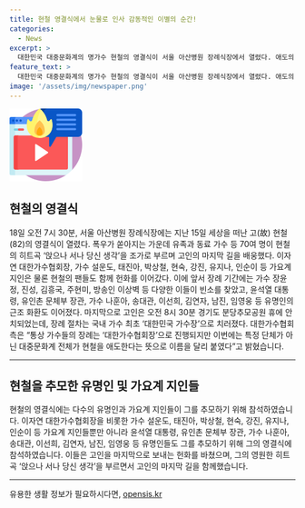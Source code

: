 ```yaml
---
title: 현철 영결식에서 눈물로 인사 감동적인 이별의 순간!
categories:
  - News
excerpt: >
  대한민국 대중문화계의 명가수 현철의 영결식이 서울 아산병원 장례식장에서 열렸다. 애도의 의미로 1시간 동안 히트곡 ‘앉으나 서나 당신 생각’을 부르며 고인을 추모한 인물들로는 이자연 대한가수협회장, 가수 설운도, 태진아, 박상철, 현숙, 강진 등이 있었고, 대통령, 문체부 장관, 유명 가수 등이 화환을 보내며 장례에 참석했다. 현철은 경기도 분당추모공원 휴에 안치됐으며, 대한가수협회장으로 장례가 치러졌다. (150자)
feature_text: >
  대한민국 대중문화계의 명가수 현철의 영결식이 서울 아산병원 장례식장에서 열렸다. 애도의 의미로 1시간 동안 히트곡 ‘앉으나 서나 당신 생각’을 부르며 고인을 추모한 인물들로는 이자연 대한가수협회장, 가수 설운도, 태진아, 박상철, 현숙, 강진 등이 있었고, 대통령, 문체부 장관, 유명 가수 등이 화환을 보내며 장례에 참석했다. 현철은 경기도 분당추모공원 휴에 안치됐으며, 대한가수협회장으로 장례가 치러졌다. (150자)
image: '/assets/img/newspaper.png'
---
```


<p><img src="/assets/img/news.png" alt="rentncar 속보" /></p>

<h2 data-ke-size="size26">현철의 영결식</h2>

<p data-ke-size="size16">18일 오전 7시 30분, 서울 아산병원 장례식장에는 지난 15일 세상을 떠난 고(故) 현철(82)의 영결식이 열렸다. 폭우가 쏟아지는 가운데 유족과 동료 가수 등 70여 명이 현철의 히트곡 ‘앉으나 서나 당신 생각’을 조가로 부르며 고인의 마지막 길을 배웅했다. 이자연 대한가수협회장, 가수 설운도, 태진아, 박상철, 현숙, 강진, 유지나, 인순이 등 가요계 지인은 물론 현철의 팬들도 함께 헌화를 이어갔다. 이에 앞서 장례 기간에는 가수 장윤정, 진성, 김흥국, 주현미, 방송인 이상벽 등 다양한 이들이 빈소를 찾았고, 윤석열 대통령, 유인촌 문체부 장관, 가수 나훈아, 송대관, 이선희, 김연자, 남진, 임영웅 등 유명인의 근조 화환도 이어졌다. 마지막으로 고인은 오전 8시 30분 경기도 분당추모공원 휴에 안치되었는데, 장례 절차는 국내 가수 최초 ‘대한민국 가수장’으로 치러졌다. 대한가수협회 측은 “통상 가수들의 장례는 ‘대한가수협회장’으로 진행되지만 이번에는 특정 단체가 아닌 대중문화계 전체가 현철을 애도한다는 뜻으로 이름을 달리 붙였다”고 밝혔습니다.</p>

<hr>

<h2 data-ke-size="size26">현철을 추모한 유명인 및 가요계 지인들</h2>

<p data-ke-size="size16">현철의 영결식에는 다수의 유명인과 가요계 지인들이 그를 추모하기 위해 참석하였습니다. 이자연 대한가수협회장을 비롯한 가수 설운도, 태진아, 박상철, 현숙, 강진, 유지나, 인순이 등 가요계 지인들뿐만 아니라 윤석열 대통령, 유인촌 문체부 장관, 가수 나훈아, 송대관, 이선희, 김연자, 남진, 임영웅 등 유명인들도 그를 추모하기 위해 그의 영결식에 참석하였습니다. 이들은 고인을 마지막으로 보내는 헌화를 바쳤으며, 그의 영원한 히트곡 ‘앉으나 서나 당신 생각’을 부르면서 고인의 마지막 길을 함께했습니다.</p>

<hr>
유용한 생활 정보가 필요하시다면, <a href="https://opensis.kr" rel="dofollow">opensis.kr</a>


